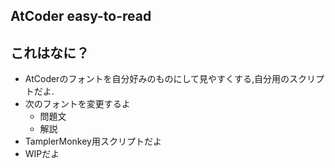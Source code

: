 ## AtCoder easy-to-read

## これはなに？

- AtCoderのフォントを自分好みのものにして見やすくする,自分用のスクリプトだよ.
- 次のフォントを変更するよ
  - 問題文
  - 解説
- TamplerMonkey用スクリプトだよ
- WIPだよ

